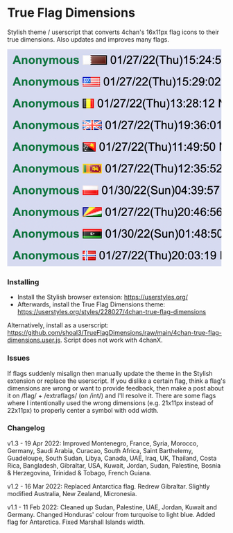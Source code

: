 # True Flag Dimensions

Stylish theme / userscript that converts 4chan's 16x11px flag icons to their true dimensions. Also updates and improves many flags.

![Poster](poster.png)

### Installing

- Install the Stylish browser extension: https://userstyles.org/
- Afterwards, install the True Flag Dimensions theme: https://userstyles.org/styles/228027/4chan-true-flag-dimensions

Alternatively, install as a userscript: https://github.com/shoal3/TrueFlagDimensions/raw/main/4chan-true-flag-dimensions.user.js. Script does not work with 4chanX.

### Issues

If flags suddenly misalign then manually update the theme in the Stylish extension or replace the userscript. If you dislike a certain flag, think a flag's dimensions are wrong or want to provide feedback, then make a post about it on /flag/ + /extraflags/ (on /int/) and I'll resolve it. There are some flags where I intentionally used the wrong dimensions (e.g. 21x11px instead of 22x11px) to properly center a symbol with odd width.

### Changelog

v1.3 - 19 Apr 2022: Improved Montenegro, France, Syria, Morocco, Germany, Saudi Arabia, Curacao, South Africa, Saint Barthelemy, Guadeloupe, South Sudan, Libya, Canada, UAE, Iraq, UK, Thailand, Costa Rica, Bangladesh, Gibraltar, USA, Kuwait, Jordan, Sudan, Palestine, Bosnia & Herzegovina, Trinidad & Tobago, French Guiana.

v1.2 - 16 Mar 2022: Replaced Antarctica flag. Redrew Gibraltar. Slightly modified Australia, New Zealand, Micronesia.

v1.1 - 11 Feb 2022: Cleaned up Sudan, Palestine, UAE, Jordan, Kuwait and Germany. Changed Honduras' colour from turquoise to light blue. Added flag for Antarctica. Fixed Marshall Islands width.
